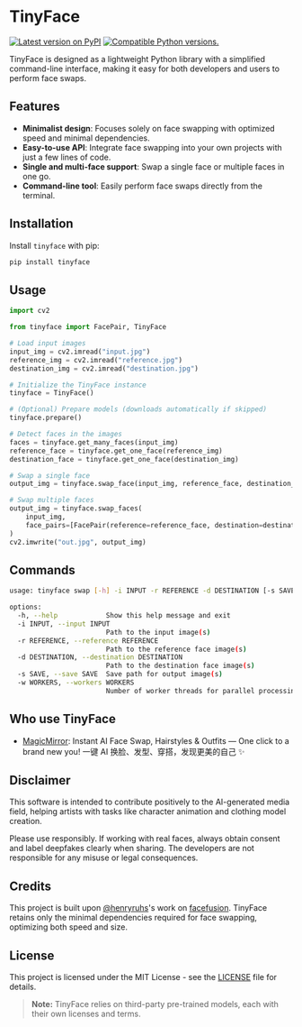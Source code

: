 # TinyFace

<a href="https://pypi.python.org/pypi/tinyface"><img src="http://img.shields.io/pypi/v/tinyface.svg" alt="Latest version on PyPI"></a> <a href="https://pypi.python.org/pypi/tinyface"><img src="https://img.shields.io/pypi/pyversions/tinyface.svg" alt="Compatible Python versions."></a>

TinyFace is designed as a lightweight Python library with a simplified command-line interface, making it easy for both developers and users to perform face swaps.

## Features

- **Minimalist design**: Focuses solely on face swapping with optimized speed and minimal dependencies.
- **Easy-to-use API**: Integrate face swapping into your own projects with just a few lines of code.
- **Single and multi-face support**: Swap a single face or multiple faces in one go.
- **Command-line tool**: Easily perform face swaps directly from the terminal.

## Installation

Install `tinyface` with pip:

```bash
pip install tinyface
```

## Usage

```python
import cv2

from tinyface import FacePair, TinyFace

# Load input images
input_img = cv2.imread("input.jpg")
reference_img = cv2.imread("reference.jpg")
destination_img = cv2.imread("destination.jpg")

# Initialize the TinyFace instance
tinyface = TinyFace()

# (Optional) Prepare models (downloads automatically if skipped)
tinyface.prepare()

# Detect faces in the images
faces = tinyface.get_many_faces(input_img)
reference_face = tinyface.get_one_face(reference_img)
destination_face = tinyface.get_one_face(destination_img)

# Swap a single face
output_img = tinyface.swap_face(input_img, reference_face, destination_face)

# Swap multiple faces
output_img = tinyface.swap_faces(
    input_img,
    face_pairs=[FacePair(reference=reference_face, destination=destination_face)],
)
cv2.imwrite("out.jpg", output_img)
```

## Commands

```bash
usage: tinyface swap [-h] -i INPUT -r REFERENCE -d DESTINATION [-s SAVE] [-w WORKERS]

options:
  -h, --help            Show this help message and exit
  -i INPUT, --input INPUT
                        Path to the input image(s)
  -r REFERENCE, --reference REFERENCE
                        Path to the reference face image(s)
  -d DESTINATION, --destination DESTINATION
                        Path to the destination face image(s)
  -s SAVE, --save SAVE  Save path for output image(s)
  -w WORKERS, --workers WORKERS
                        Number of worker threads for parallel processing
```

## Who use TinyFace

- [MagicMirror](https://github.com/idootop/MagicMirror): Instant AI Face Swap, Hairstyles & Outfits — One click to a brand new you! 一键 AI 换脸、发型、穿搭，发现更美的自己 ✨

## Disclaimer

This software is intended to contribute positively to the AI-generated media field, helping artists with tasks like character animation and clothing model creation.

Please use responsibly. If working with real faces, always obtain consent and label deepfakes clearly when sharing. The developers are not responsible for any misuse or legal consequences.

## Credits

This project is built upon [@henryruhs](https://github.com/henryruhs)'s work on [facefusion](https://github.com/facefusion/facefusion). TinyFace retains only the minimal dependencies required for face swapping, optimizing both speed and size.

## License

This project is licensed under the MIT License - see the [LICENSE](./LICENSE) file for details.

> **Note:** TinyFace relies on third-party pre-trained models, each with their own licenses and terms.